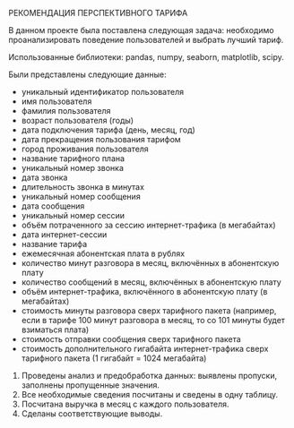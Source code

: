 РЕКОМЕНДАЦИЯ ПЕРСПЕКТИВНОГО ТАРИФА

В данном проекте была поставлена следующая задача:
необходимо проанализировать поведение пользователей и выбрать лучший тариф.

Использованные библиотеки:
pandas, numpy, seaborn, matplotlib, scipy.

Были представлены следующие данные:
- уникальный идентификатор пользователя
- имя пользователя
- фамилия пользователя
- возраст пользователя (годы)
- дата подключения тарифа (день, месяц, год)
- дата прекращения пользования тарифом 
- город проживания пользователя
- название тарифного плана
- уникальный номер звонка
- дата звонка
- длительность звонка в минутах
- уникальный номер сообщения
- дата сообщения
- уникальный номер сессии
- объём потраченного за сессию интернет-трафика (в мегабайтах)
- дата интернет-сессии
- название тарифа
- ежемесячная абонентская плата в рублях
- количество минут разговора в месяц, включённых в абонентскую плату
- количество сообщений в месяц, включённых в абонентскую плату
- объём интернет-трафика, включённого в абонентскую плату (в мегабайтах)
- стоимость минуты разговора сверх тарифного пакета (например, если в тарифе 100 минут разговора в месяц, то со 101 минуты будет взиматься плата)
- стоимость отправки сообщения сверх тарифного пакета
- стоимость дополнительного гигабайта интернет-трафика сверх тарифного пакета (1 гигабайт = 1024 мегабайта)

1. Проведены анализ и предобработка данных: выявлены пропуски, заполнены пропущенные значения.  
2. Все необходимые сведения посчитаны и сведены в одну таблицу.
3. Посчитана выручка в месяц с каждого пользователя.
4. Сделаны соответствующие выводы.
